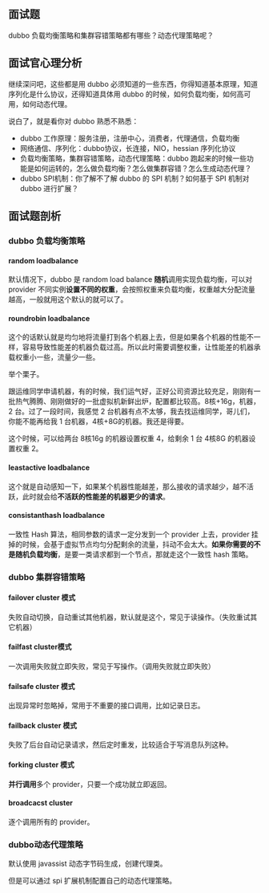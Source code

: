 ## 面试题
dubbo 负载均衡策略和集群容错策略都有哪些？动态代理策略呢？

## 面试官心理分析
继续深问吧，这些都是用 dubbo 必须知道的一些东西，你得知道基本原理，知道序列化是什么协议，还得知道具体用 dubbo 的时候，如何负载均衡，如何高可用，如何动态代理。

说白了，就是看你对 dubbo 熟悉不熟悉：
- dubbo 工作原理：服务注册，注册中心，消费者，代理通信，负载均衡
- 网络通信、序列化：dubbo协议，长连接，NIO，hessian 序列化协议
- 负载均衡策略，集群容错策略，动态代理策略：dubbo 跑起来的时候一些功能是如何运转的，怎么做负载均衡？怎么做集群容错？怎么生成动态代理？
- dubbo SPI机制：你了解不了解 dubbo 的 SPI 机制？如何基于 SPI 机制对 dubbo 进行扩展？

## 面试题剖析
### dubbo 负载均衡策略
#### random loadbalance
默认情况下，dubbo 是 random load balance **随机**调用实现负载均衡，可以对 provider 不同实例**设置不同的权重**，会按照权重来负载均衡，权重越大分配流量越高，一般就用这个默认的就可以了。

#### roundrobin loadbalance
这个的话默认就是均匀地将流量打到各个机器上去，但是如果各个机器的性能不一样，容易导致性能差的机器负载过高。所以此时需要调整权重，让性能差的机器承载权重小一些，流量少一些。

举个栗子。

跟运维同学申请机器，有的时候，我们运气好，正好公司资源比较充足，刚刚有一批热气腾腾、刚刚做好的一批虚拟机新鲜出炉，配置都比较高。8核+16g，机器，2 台。过了一段时间，我感觉 2 台机器有点不太够，我去找运维同学，哥儿们，你能不能再给我 1 台机器，4核+8G的机器。我还是得要。

这个时候，可以给两台 8核16g 的机器设置权重 4，给剩余 1 台 4核8G 的机器设置权重 2。


#### leastactive loadbalance
这个就是自动感知一下，如果某个机器性能越差，那么接收的请求越少，越不活跃，此时就会给**不活跃的性能差的机器更少的请求**。

#### consistanthash loadbalance
一致性 Hash 算法，相同参数的请求一定分发到一个 provider 上去，provider 挂掉的时候，会基于虚拟节点均匀分配剩余的流量，抖动不会太大。**如果你需要的不是随机负载均衡**，是要一类请求都到一个节点，那就走这个一致性 hash 策略。

### dubbo 集群容错策略
#### failover cluster 模式
失败自动切换，自动重试其他机器，默认就是这个，常见于读操作。（失败重试其它机器）

#### failfast cluster模式
一次调用失败就立即失败，常见于写操作。（调用失败就立即失败）

#### failsafe cluster 模式
出现异常时忽略掉，常用于不重要的接口调用，比如记录日志。

#### failback cluster 模式
失败了后台自动记录请求，然后定时重发，比较适合于写消息队列这种。

#### forking cluster 模式
**并行调用**多个 provider，只要一个成功就立即返回。

#### broadcacst cluster
逐个调用所有的 provider。

### dubbo动态代理策略
默认使用 javassist 动态字节码生成，创建代理类。

但是可以通过 spi 扩展机制配置自己的动态代理策略。



